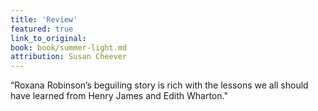 ```yaml
---
title: 'Review'
featured: true
link_to_original:
book: book/summer-light.md
attribution: Susan Cheever
---
```

“Roxana Robinson’s beguiling story is rich with the lessons we all should have learned from Henry James and Edith Wharton."

